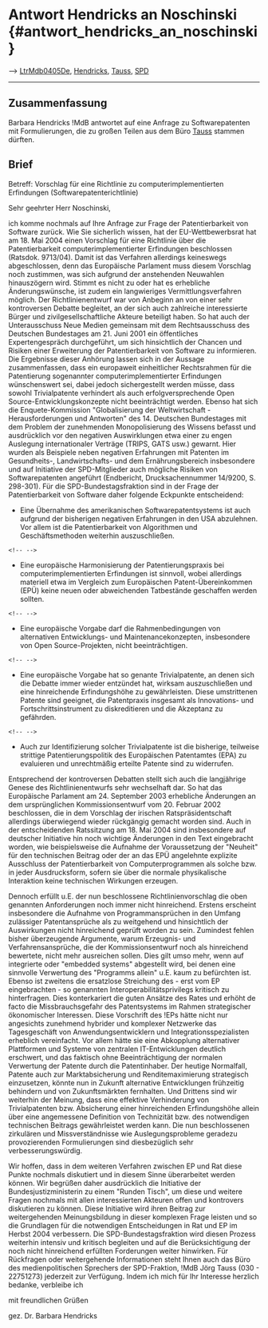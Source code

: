 # Antwort Hendricks an Noschinski {#antwort_hendricks_an_noschinski}

\--\> [LtrMdb0405De](LtrMdb0405De "wikilink"), [
Hendricks](BarbaraHendricksDe "wikilink"), [
Tauss](JoergTaussDe "wikilink"), [ SPD](SwpatspdDe "wikilink")

------------------------------------------------------------------------

## Zusammenfassung

Barbara Hendricks !MdB antwortet auf eine Anfrage zu Softwarepatenten
mit Formulierungen, die zu großen Teilen aus dem Büro [
Tauss](JoergTaussDe "wikilink") stammen dürften.

## Brief

Betreff: Vorschlag für eine Richtlinie zu computerimplementierten
Erfindungen (Softwarepatenterichtlinie)

Sehr geehrter Herr Noschinski,

ich komme nochmals auf Ihre Anfrage zur Frage der Patentierbarkeit von
Software zurück. Wie Sie sicherlich wissen, hat der EU-Wettbewerbsrat
hat am 18. Mai 2004 einen Vorschlag für eine Richtlinie über die
Patentierbarkeit computerimplementierter Erfindungen beschlossen
(Ratsdok. 9713/04). Damit ist das Verfahren allerdings keineswegs
abgeschlossen, denn das Europäische Parlament muss diesem Vorschlag noch
zustimmen, was sich aufgrund der anstehenden Neuwahlen hinauszögern
wird. Stimmt es nicht zu oder hat es erhebliche Änderungswünsche, ist
zudem ein langwieriges Vermittlungsverfahren möglich. Der
Richtlinienentwurf war von Anbeginn an von einer sehr kontroversen
Debatte begleitet, an der sich auch zahlreiche interessierte Bürger und
zivilgesellschaftliche Akteure beteiligt haben. So hat auch der
Unterausschuss Neue Medien gemeinsam mit dem Rechtsausschuss des
Deutschen Bundestages am 21. Juni 2001 ein öffentliches Expertengespräch
durchgeführt, um sich hinsichtlich der Chancen und Risiken einer
Erweiterung der Patentierbarkeit von Software zu informieren. Die
Ergebnisse dieser Anhörung lassen sich in der Aussage zusammenfassen,
dass ein europaweit einheitlicher Rechtsrahmen für die Patentierung
sogenannter computerimplementierter Erfindungen wünschenswert sei, dabei
jedoch sichergestellt werden müsse, dass sowohl Trivialpatente
verhindert als auch erfolgversprechende Open Source-Entwicklungskonzepte
nicht beeinträchtigt werden. Ebenso hat sich die Enquete-Kommission
\"Globalisierung der Weltwirtschaft - Herausforderungen und Antworten\"
des 14. Deutschen Bundestages mit dem Problem der zunehmenden
Monopolisierung des Wissens befasst und ausdrücklich vor den negativen
Auswirklungen etwa einer zu engen Auslegung internationaler Verträge
(TRIPS, GATS usw.) gewarnt. Hier wurden als Beispiele neben negativen
Erfahrungen mit Patenten im Gesundheits-, Landwirtschafts- und dem
Ernährungsbereich insbesondere und auf Initiative der SPD-Mitglieder
auch mögliche Risiken von Softwarepatenten angeführt (Endbericht,
Drucksachennummer 14/9200, S. 298-301). Für die SPD-Bundestagsfraktion
sind in der Frage der Patentierbarkeit von Software daher folgende
Eckpunkte entscheidend:

-   Eine Übernahme des amerikanischen Softwarepatentsystems ist auch
    aufgrund der bisherigen negativen Erfahrungen in den USA abzulehnen.
    Vor allem ist die Patentierbarkeit von Algorithmen und
    Geschäftsmethoden weiterhin auszuschließen.

```{=html}
<!-- -->
```
-   Eine europäische Harmonisierung der Patentierungspraxis bei
    computerimplementierten Erfindungen ist sinnvoll, wobei allerdings
    materiell etwa im Vergleich zum Europäischen Patent-Übereinkommen
    (EPÜ) keine neuen oder abweichenden Tatbestände geschaffen werden
    sollten.

```{=html}
<!-- -->
```
-   Eine europäische Vorgabe darf die Rahmenbedingungen von alternativen
    Entwicklungs- und Maintenancekonzepten, insbesondere von Open
    Source-Projekten, nicht beeinträchtigen.

```{=html}
<!-- -->
```
-   Eine europäische Vorgabe hat so genante Trivialpatente, an denen
    sich die Debatte immer wieder entzündet hat, wirksam auszuschließen
    und eine hinreichende Erfindungshöhe zu gewährleisten. Diese
    umstrittenen Patente sind geeignet, die Patentpraxis insgesamt als
    Innovations- und Fortschrittsinstrument zu diskreditieren und die
    Akzeptanz zu gefährden.

```{=html}
<!-- -->
```
-   Auch zur Identifizierung solcher Trivialpatente ist die bisherige,
    teilweise strittige Patentierungspolitik des Europäischen
    Patentamtes (EPA) zu evaluieren und unrechtmäßig erteilte Patente
    sind zu widerrufen.

Entsprechend der kontroversen Debatten stellt sich auch die langjährige
Genese des Richtlinienentwurfs sehr wechselhaft dar. So hat das
Europäische Parlament am 24. September 2003 erhebliche Änderungen an dem
ursprünglichen Kommissionsentwurf vom 20. Februar 2002 beschlossen, die
in dem Vorschlag der irischen Ratspräsidentschaft allerdings überwiegend
wieder rückgängig gemacht worden sind. Auch in der entscheidenden
Ratssitzung am 18. Mai 2004 sind insbesondere auf deutscher Initiative
hin noch wichtige Änderungen in den Text eingebracht worden, wie
beispielsweise die Aufnahme der Voraussetzung der \"Neuheit\" für den
technischen Beitrag oder der an das EPÜ angelehnte explizite Ausschluss
der Patentierbarkeit von Computerprogrammen als solche bzw. in jeder
Ausdrucksform, sofern sie über die normale physikalische Interaktion
keine technischen Wirkungen erzeugen.

Dennoch erfüllt u.E. der nun beschlossene Richtlinienvorschlag die oben
genannten Anforderungen noch immer nicht hinreichend. Erstens erscheint
insbesondere die Aufnahme von Programmansprüchen in den Umfang
zulässiger Patentansprüche als zu weitgehend und hinsichtlich der
Auswirkungen nicht hinreichend geprüft worden zu sein. Zumindest fehlen
bisher überzeugende Argumente, warum Erzeugnis- und Verfahrensansprüche,
die der Kommissionsentwurf noch als hinreichend bewertete, nicht mehr
ausreichen sollen. Dies gilt umso mehr, wenn auf integrierte oder
\"embedded systems\" abgestellt wird, bei denen eine sinnvolle
Verwertung des \"Programms allein\" u.E. kaum zu befürchten ist. Ebenso
ist zweitens die ersatzlose Streichung des - erst vom EP eingebrachten -
so genannten Interoperabilitätsprivilegs kritisch zu hinterfragen. Dies
konterkariert die guten Ansätze des Rates und erhöht de facto die
Missbrauchsgefahr des Patentsystems im Rahmen strategischer ökonomischer
Interessen. Diese Vorschrift des !EPs hätte nicht nur angesichts
zunehmend hybrider und komplexer Netzwerke das Tagesgeschäft von
Anwendungsentwicklern und Integrationsspezialisten erheblich
vereinfacht. Vor allem hätte sie eine Abkopplung alternativer
Plattformen und Systeme von zentralen IT-Entwicklungen deutlich
erschwert, und das faktisch ohne Beeinträchtigung der normalen
Verwertung der Patente durch die Patentinhaber. Der heutige Normalfall,
Patente auch zur Marktabsicherung und Renditemaximierung strategisch
einzusetzen, könnte nun in Zukunft alternative Entwicklungen frühzeitig
behindern und von Zukunftsmärkten fernhalten. Und Drittens sind wir
weiterhin der Meinung, dass eine effektive Verhinderung von
Trivialpatenten bzw. Absicherung einer hinreichenden Erfindungshöhe
allein über eine angemessene Definition von Technizität bzw. des
notwendigen technischen Beitrags gewährleistet werden kann. Die nun
beschlossenen zirkulären und Missverständnisse wie Auslegungsprobleme
geradezu provozierenden Formulierungen sind diesbezüglich sehr
verbesserungswürdig.

Wir hoffen, dass in dem weiteren Verfahren zwischen EP und Rat diese
Punkte nochmals diskutiert und in diesem Sinne überarbeitet werden
können. Wir begrüßen daher ausdrücklich die Initiative der
Bundesjustizministerin zu einem \"Runden Tisch\", um diese und weitere
Fragen nochmals mit allen interessierten Akteuren offen und kontrovers
diskutieren zu können. Diese Initiative wird ihren Beitrag zur
weitergehenden Meinungsbildung in dieser komplexen Frage leisten und so
die Grundlagen für die notwendigen Entscheidungen in Rat und EP im
Herbst 2004 verbessern. Die SPD-Bundestagsfraktion wird diesen Prozess
weiterhin intensiv und kritisch begleiten und auf die Berücksichtigung
der noch nicht hinreichend erfüllten Forderungen weiter hinwirken. Für
Rückfragen oder weitergehende Informationen steht Ihnen auch das Büro
des medienpolitischen Sprechers der SPD-Fraktion, !MdB Jörg Tauss (030 -
22751273) jederzeit zur Verfügung. Indem ich mich für Ihr Interesse
herzlich bedanke, verbleibe ich

mit freundlichen Grüßen

gez. Dr. Barbara Hendricks
